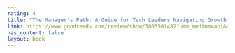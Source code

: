 ```yaml
---
rating: 4
title: "The Manager's Path: A Guide for Tech Leaders Navigating Growth and Change"
link: https://www.goodreads.com/review/show/3803501482?utm_medium=api&utm_source=rss
has_content: false
layout: book
---
```

